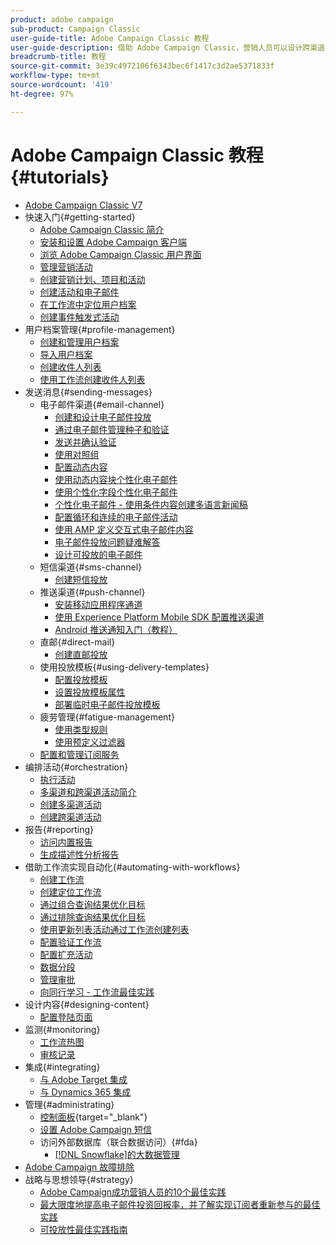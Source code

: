 ```yaml
---
product: adobe campaign
sub-product: Campaign Classic
user-guide-title: Adobe Campaign Classic 教程
user-guide-description: 借助 Adobe Campaign Classic，营销人员可以设计跨渠道客户体验并提供可视活动编排、实时交互管理和跨渠道执行的环境。
breadcrumb-title: 教程
source-git-commit: 3e39c4972106f6343bec6f1417c3d2ae5371833f
workflow-type: tm+mt
source-wordcount: '419'
ht-degree: 97%

---
```



# Adobe Campaign Classic 教程 {#tutorials}

+ [Adobe Campaign Classic V7](/help/overview.md)
+ 快速入门{#getting-started}
   + [Adobe Campaign Classic 简介](/help/getting-started/introduction-to-adobe-campaign-classic.md)
   + [安装和设置 Adobe Campaign 客户端](/help/getting-started/install-and-setup-the-adobe-campaign-client.md)
   + [浏览 Adobe Campaign Classic 用户界面](/help/getting-started/exploring-the-adobe-campaign-classic-user-interface.md)
   + [管理营销活动](/help/getting-started/managing-marketing-campaigns.md)
   + [创建营销计划、项目和活动](/help/getting-started/creating-a-marketing-plan-programs-and-campaigns.md)
   + [创建活动和电子邮件](/help/getting-started/creating-a-campaign-and-an-email.md)
   + [在工作流中定位用户档案](/help/getting-started/targeting-profiles-in-a-workflow.md)
   + [创建事件触发式活动](/help/getting-started/create-event-triggered-campaigns.md)
+ 用户档案管理{#profile-management}
   + [创建和管理用户档案](/help/profile-management/create-and-manage-profiles.md)
   + [导入用户档案](/help/data-management/importing-profiles.md)
   + [创建收件人列表](/help/profile-management/creating-a-list-of-recipients.md)
   + [使用工作流创建收件人列表](/help/profile-management/creating-a-list-of-recipients-with-a-workflow.md)
+ 发送消息{#sending-messages}
   + 电子邮件渠道{#email-channel}
      + [创建和设计电子邮件投放](/help/sending-messages/email-channel/create-and-design-email-deliveries.md)
      + [通过电子邮件管理种子和验证](/help/sending-messages/email-channel/managing-seed-and-proofs.md)
      + [发送并确认验证](/help/sending-messages/email-channel/send-and-validate-proofs.md)
      + [使用对照组](/help/sending-messages/email-channel/use-control-groups.md)
      + [配置动态内容](/help/sending-messages/email-channel/configuring-dynamic-content.md)
      + [使用动态内容块个性化电子邮件](/help/sending-messages/email-channel/personalization-with-dynamic-content-blocks.md)
      + [使用个性化字段个性化电子邮件](/help/sending-messages/email-channel/personalizing-emails-using-personalization-fields.md)
      + [个性化电子邮件 - 使用条件内容创建多语言新闻稿](/help/sending-messages/email-channel/personalizing-emails-create-a-multi-lingual-newsletter-using-conditional-content.md)
      + [配置循环和连续的电子邮件活动](/help/sending-messages/recurring-deliveries.md)
      + [使用 AMP 定义交互式电子邮件内容](/help/sending-messages/email-channel/defining-interactive-email-content-with-amp.md)
      + [电子邮件投放问题疑难解答](/help/sending-messages/email-channel/troubleshooting-email-delivery-issues.md)
      + [设计可投放的电子邮件](/help/sending-messages/email-channel/design-emails-for-deliverability.md)
   + 短信渠道{#sms-channel}
      + [创建短信投放](/help/sending-messages/mobile-channel/create-a-sms-delivery.md)
   + 推送渠道{#push-channel}
      + [安装移动应用程序通道](/help/sending-messages/mobile-channel/installing-the-mobile-app-channel.md)
      + [使用 Experience Platform Mobile SDK 配置推送渠道](/help/sending-messages/mobile-channel/configure-push-using-aep-mobile-sdk.md)
      + [Android 推送通知入门（教程）](https://experienceleague.adobe.com/docs/campaign-classic-learn/getting-started-with-push-notifications-for-android/introduction.html?lang=zh-Hans)
   + 直邮{#direct-mail}
      + [创建直邮投放](/help/sending-messages/direct-mail/creating-direct-mail-deliveries.md)
   + 使用投放模板{#using-delivery-templates}
      + [配置投放模板](/help/sending-messages/using-delivery-templates/configuring-a-delivery-template.md)
      + [设置投放模板属性](/help/sending-messages/using-delivery-templates/setting-delivery-template-properties.md)
      + [部署临时电子邮件投放模板](/help/sending-messages/using-delivery-templates/deploying-ad-hoc-email-delivery-template.md)
   + 疲劳管理{#fatigue-management}
      + [使用类型规则](/help/sending-messages/fatigue-management/typology-rules-for-fatigue-management.md)
      + [使用预定义过滤器](/help/sending-messages/fatigue-management/fatigue-management-using-filters.md)
   + [配置和管理订阅服务](/help/sending-messages/configuring-and-managing-subscription-services.md)
+ 编排活动{#orchestration}
   + [执行活动](/help/orchestrating-campaigns/executing-a-campaign.md)
   + [多渠道和跨渠道活动简介](/help/orchestrating-campaigns/introduction-to-cross-and-multi-channel-campaigns.md)
   + [创建多渠道活动](/help/orchestrating-campaigns/multi-channel-campaigns.md)
   + [创建跨渠道活动](/help/orchestrating-campaigns/cross-channel-campaigns.md)
+ 报告{#reporting}
   + [访问内置报告](/help/reporting/accessing-built-in-reports.md)
   + [生成描述性分析报告](/help/reporting/generating-a-descriptive-analysis-report.md)
+ 借助工作流实现自动化{#automating-with-workflows}
   + [创建工作流](/help/automating-with-workflows/creating-a-workflow.md)
   + [创建定位工作流](/help/automating-with-workflows/creating-a-targeting-workflow.md)
   + [通过组合查询结果优化目标](/help/automating-with-workflows/refining-targets-by-combining-query-results.md)
   + [通过排除查询结果优化目标](/help/automating-with-workflows/refining-targets-by-excluding-query-results.md)
   + [使用更新列表活动通过工作流创建列表](/help/automating-with-workflows/using-the-update-list-activity.md)
   + [配置验证工作流](/help/automating-with-workflows/validation-flow-configuration.md)
   + [配置扩充活动](/help/automating-with-workflows/enrichment-activity.md)
   + [数据分段](/help/data-management/data-segmentation.md)
   + [管理审批](/help/automating-with-workflows/managing-approvals.md)
   + [向同行学习 - 工作流最佳实践](/help/automating-with-workflows/workflow-best-practices-for-marketers.md)
+ 设计内容{#designing-content}
   + [配置登陆页面](/help/designing-content/configure-landingpages.md)
+ 监测{#monitoring}
   + [工作流热图](/help/monitoring-campaign-classic/workflow-heatmap.md)
   + [审核记录](/help/monitoring-campaign-classic/audit-trail.md)
+ 集成{#integrating}
   + [与 Adobe Target 集成](/help/integrations/target-integration.md)
   + [与 Dynamics 365 集成](/help/integrations/dynamics365-integration.md)
+ 管理{#administrating}
   + [控制面板](https://experienceleague.adobe.com/docs/control-panel-learn/control-panel/control-panel-overview.html?lang=zh-Hans){target="_blank"}
   + [设置 Adobe Campaign 短信](https://experienceleague.adobe.com/docs/campaign-learn/set-up-sms-for-adobe-campaign/overview.html?lang=zh-Hans)
   + 访问外部数据库（联合数据访问）{#fda}
      + [ [!DNL Snowflake]的大数据管理](/help/administrating/snowflake/big-data-segmentation-on-snowflake.md)
+ [Adobe Campaign 故障排除](https://experienceleague.adobe.com/docs/campaign-classic-learn/troubleshooting/overview.html?lang=zh-Hans)
+ 战略与思想领导{#strategy}
   + [Adobe Campaign成功营销人员的10个最佳实践](/help/strategy-and-thought-leadership/10-best-practices-to-adobe-campaign-success-for-marketers.md)
   + [最大限度地提高电子邮件投资回报率，并了解实现订阅者重新参与的最佳实践](https://experienceleague.adobe.com/docs/campaign-learn/tutorials/strategy/campaign-maximize-email-best-practices.html?lang=zh-Hans)
   + [可投放性最佳实践指南](https://experienceleague.adobe.com/docs/deliverability-learn/deliverability-best-practice-guide/introduction.html?lang=zh-Hans)
